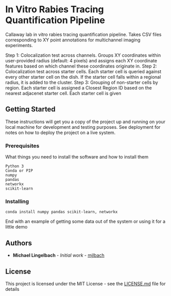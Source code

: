 # In Vitro Rabies Tracing Quantification Pipeline

Callaway lab in vitro rabies tracing quantification pipeline. Takes CSV files corresponding to XY point annotations for multichannel imaging experiments. 

Step 1: Colocalization test across channels. Groups XY coordinates within user-provided radius (default: 4 pixels) and assigns each XY coordinate features based on which channel these coordinates originate in. 
Step 2: Colocalization test across starter cells. Each starter cell is queried against every other starter cell on the dish. If the starter cell falls within a regional radius, it is added to the cluster. 
Step 3: Grouping of non-starter cells by region. Each starter cell is assigned a Closest Region ID based on the nearest adjacenet starter cell. Each starter cell is given 

## Getting Started

These instructions will get you a copy of the project up and running on your local machine for development and testing purposes. See deployment for notes on how to deploy the project on a live system.

### Prerequisites

What things you need to install the software and how to install them

```
Python 3
Conda or PIP
numpy
pandas
networkx
scikit-learn
```

### Installing

```
conda install numpy pandas scikit-learn, networkx
```

End with an example of getting some data out of the system or using it for a little demo

## Authors

* **Michael Lingelbach** - *Initial work* - [mjlbach](https://github.com/mjlbach)

## License

This project is licensed under the MIT License - see the [LICENSE.md](LICENSE.md) file for details


